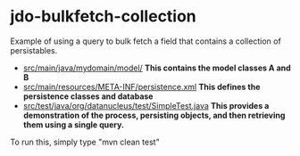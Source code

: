 jdo-bulkfetch-collection
========================

Example of using a query to bulk fetch a field that contains a collection of
persistables.


* <a href="https://github.com/datanucleus/test-jdo/tree/master/src/main/java/mydomain/model">src/main/java/mydomain/model/</a>   **This contains the model classes A and B**
* <a href="https://github.com/datanucleus/test-jdo/blob/master/src/main/resources/META-INF/persistence.xml">src/main/resources/META-INF/persistence.xml</a>   **This defines the persistence classes and database**
* <a href="https://github.com/datanucleus/test-jdo/blob/master/src/test/java/org/datanucleus/test/SimpleTest.java">src/test/java/org/datanucleus/test/SimpleTest.java</a>   **This provides a demonstration of the process, persisting objects, and then retrieving them using a single query.**

To run this, simply type "mvn clean test"
